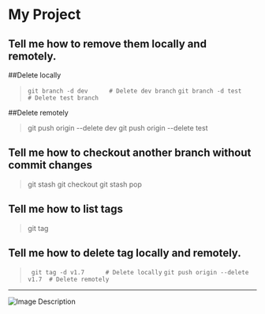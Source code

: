 # My Project
## Tell me how to remove them locally and remotely.
##Delete locally
> `git branch -d dev      # Delete dev branch`
> `git branch -d test     # Delete test branch`

##Delete remotely
> git push origin --delete dev
> git push origin --delete test

## Tell me how to checkout another branch without commit changes
> git stash
> git checkout
> git stash pop

## Tell me how to list tags 
> git tag

## Tell me how to delete tag locally and remotely.
> ` git tag -d v1.7      # Delete locally`
>  `git push origin --delete v1.7  # Delete remotely`


----------------------------------------------
![Image Description]([image](https://www.google.com/imgres?q=git&imgurl=https%3A%2F%2Fmedia2.dev.to%2Fdynamic%2Fimage%2Fwidth%3D800%252Cheight%3D%252Cfit%3Dscale-down%252Cgravity%3Dauto%252Cformat%3Dauto%2Fhttps%253A%252F%252Fdev-to-uploads.s3.amazonaws.com%252Fuploads%252Farticles%252Fvpxeexqyfvf4hw3zxtbn.png&imgrefurl=https%3A%2F%2Fdev.to%2Fmollynem%2Fgit-github--workflow-fundamentals-5496&docid=pmgJlx48RG70rM&tbnid=pY2uJvrbplhWKM&vet=12ahUKEwimg7S43_CMAxVMgv0HHQw3K-gQM3oFCIEBEAA..i&w=800&h=568&hcb=2&ved=2ahUKEwimg7S43_CMAxVMgv0HHQw3K-gQM3oFCIEBEAA))


